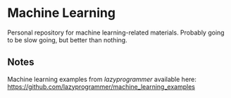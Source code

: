 # Machine Learning

Personal repository for machine learning-related materials. Probably going to be slow going, but better than nothing.

## Notes

Machine learning examples from *lazyprogrammer* available here: https://github.com/lazyprogrammer/machine_learning_examples
